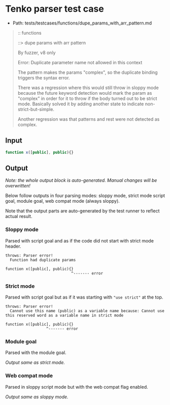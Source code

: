 # Tenko parser test case

- Path: tests/testcases/functions/dupe_params_with_arr_pattern.md

> :: functions
>
> ::> dupe params with arr pattern
>
> By fuzzer, v8 only
>
> Error: Duplicate parameter name not allowed in this context
>
> The pattern makes the params "complex", so the duplicate binding triggers the syntax error.
>
> There was a regression where this would still throw in sloppy mode because the future keyword detection would mark the param as "complex" in order for it to throw if the body turned out to be strict mode. Basically solved it by adding another state to indicate non-strict-but-simple.
>
> Another regression was that patterns and rest were not detected as complex.

## Input

`````js
function x([public], public){}
`````

## Output

_Note: the whole output block is auto-generated. Manual changes will be overwritten!_

Below follow outputs in four parsing modes: sloppy mode, strict mode script goal, module goal, web compat mode (always sloppy).

Note that the output parts are auto-generated by the test runner to reflect actual result.

### Sloppy mode

Parsed with script goal and as if the code did not start with strict mode header.

`````
throws: Parser error!
  Function had duplicate params

function x([public], public){}
                             ^------- error
`````

### Strict mode

Parsed with script goal but as if it was starting with `"use strict"` at the top.

`````
throws: Parser error!
  Cannot use this name (public) as a variable name because: Cannot use this reserved word as a variable name in strict mode

function x([public], public){}
                  ^------- error
`````


### Module goal

Parsed with the module goal.

_Output same as strict mode._

### Web compat mode

Parsed in sloppy script mode but with the web compat flag enabled.

_Output same as sloppy mode._
